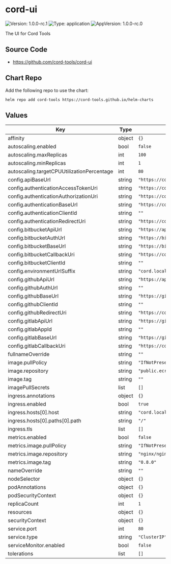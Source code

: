 # cord-ui

![Version: 1.0.0-rc.1](https://img.shields.io/badge/Version-1.0.0--rc.1-informational?style=flat-square) ![Type: application](https://img.shields.io/badge/Type-application-informational?style=flat-square) ![AppVersion: 1.0.0-rc.0](https://img.shields.io/badge/AppVersion-1.0.0--rc.0-informational?style=flat-square)

The UI for Cord Tools

## Source Code

* <https://github.com/cord-tools/cord-ui>

## Chart Repo

Add the following repo to use the chart:

```console
helm repo add cord-tools https://cord-tools.github.io/helm-charts
```

## Values

| Key | Type | Default | Description |
|-----|------|---------|-------------|
| affinity | object | `{}` |  |
| autoscaling.enabled | bool | `false` |  |
| autoscaling.maxReplicas | int | `100` |  |
| autoscaling.minReplicas | int | `1` |  |
| autoscaling.targetCPUUtilizationPercentage | int | `80` |  |
| config.apiBaseUrl | string | `"https://cord.local"` |  |
| config.authenticationAccessTokenUri | string | `"https://cord.local/oauth/token"` |  |
| config.authenticationAuthorizationUri | string | `"https://cord.local/oauth/authorize"` |  |
| config.authenticationBaseUrl | string | `"https://cord.local"` |  |
| config.authenticationClientId | string | `""` |  |
| config.authenticationRedirectUri | string | `"https://cord.local/login"` |  |
| config.bitbucketApiUrl | string | `"https://api.bitbucket.org/2.0"` |  |
| config.bitbucketAuthUrl | string | `"https://bitbucket.org/site/oauth2/authorize"` |  |
| config.bitbucketBaseUrl | string | `"https://bitbucket.org"` |  |
| config.bitbucketCallbackUri | string | `"https://cord.local/bitbucket/callback"` |  |
| config.bitbucketClientId | string | `""` |  |
| config.environmentUrlSuffix | string | `"cord.local"` |  |
| config.githubApiUrl | string | `"https://api.github.com"` |  |
| config.githubAuthUrl | string | `""` |  |
| config.githubBaseUrl | string | `"https://github.com"` |  |
| config.githubClientId | string | `""` |  |
| config.githubRedirectUri | string | `"https://cord.local/github/callback"` |  |
| config.gitlabApiUrl | string | `"https://gitlab.com/oauth/authorize"` |  |
| config.gitlabAppId | string | `""` |  |
| config.gitlabBaseUrl | string | `"https://gitlab.com"` |  |
| config.gitlabCallbackUri | string | `"https://cord.local/gitlab/callback"` |  |
| fullnameOverride | string | `""` |  |
| image.pullPolicy | string | `"IfNotPresent"` |  |
| image.repository | string | `"public.ecr.aws/cord-tools/cord-ui"` |  |
| image.tag | string | `""` |  |
| imagePullSecrets | list | `[]` |  |
| ingress.annotations | object | `{}` |  |
| ingress.enabled | bool | `true` |  |
| ingress.hosts[0].host | string | `"cord.local"` |  |
| ingress.hosts[0].paths[0].path | string | `"/"` |  |
| ingress.tls | list | `[]` |  |
| metrics.enabled | bool | `false` |  |
| metrics.image.pullPolicy | string | `"IfNotPresent"` |  |
| metrics.image.repository | string | `"nginx/nginx-prometheus-exporter"` |  |
| metrics.image.tag | string | `"0.8.0"` |  |
| nameOverride | string | `""` |  |
| nodeSelector | object | `{}` |  |
| podAnnotations | object | `{}` |  |
| podSecurityContext | object | `{}` |  |
| replicaCount | int | `1` |  |
| resources | object | `{}` |  |
| securityContext | object | `{}` |  |
| service.port | int | `80` |  |
| service.type | string | `"ClusterIP"` |  |
| serviceMonitor.enabled | bool | `false` |  |
| tolerations | list | `[]` |  |
